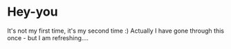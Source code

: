 # Hey-you
It's not my first time, it's my second time :)
Actually I have gone through  this once - but I am refreshing....
